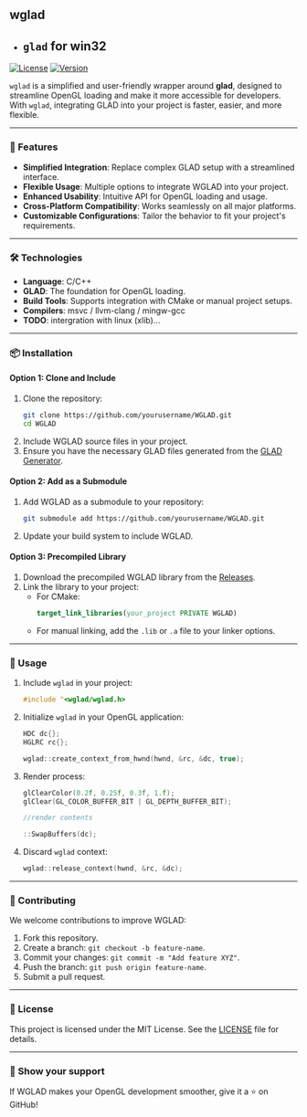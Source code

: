 ## wglad
 + ## `glad` for win32

[![License](https://img.shields.io/badge/license-MIT-blue.svg)](LICENSE)
[![Version](https://img.shields.io/badge/version-1.0.0-green.svg)]()

`wglad` is a simplified and user-friendly wrapper around **glad**, designed to streamline OpenGL loading and make it more accessible for developers. With `wglad`, integrating GLAD into your project is faster, easier, and more flexible.

---

### 🚀 Features

- **Simplified Integration**: Replace complex GLAD setup with a streamlined interface.
- **Flexible Usage**: Multiple options to integrate WGLAD into your project.
- **Enhanced Usability**: Intuitive API for OpenGL loading and usage.
- **Cross-Platform Compatibility**: Works seamlessly on all major platforms.
- **Customizable Configurations**: Tailor the behavior to fit your project's requirements.
---

### 🛠️ Technologies

- **Language**: C/C++
- **GLAD**: The foundation for OpenGL loading.
- **Build Tools**: Supports integration with CMake or manual project setups.
- **Compilers**: msvc / llvm-clang / mingw-gcc
- **TODO**: intergration with linux (xlib)...

---

### 📦 Installation

#### Option 1: Clone and Include
1. Clone the repository:
    ```bash
    git clone https://github.com/yourusername/WGLAD.git
    cd WGLAD
    ```
2. Include WGLAD source files in your project.
3. Ensure you have the necessary GLAD files generated from the [GLAD Generator](https://gen.glad.sh/).

#### Option 2: Add as a Submodule
1. Add WGLAD as a submodule to your repository:
    ```bash
    git submodule add https://github.com/yourusername/WGLAD.git
    ```
2. Update your build system to include WGLAD.

#### Option 3: Precompiled Library
1. Download the precompiled WGLAD library from the [Releases](https://github.com/yourusername/WGLAD/releases).
2. Link the library to your project:
    - For CMake:
      ```cmake
      target_link_libraries(your_project PRIVATE WGLAD)
      ```
    - For manual linking, add the `.lib` or `.a` file to your linker options.

---

### 📖 Usage

1. Include `wglad` in your project:
    ```cpp
    #include "<wglad/wglad.h>
    ```

2. Initialize `wglad` in your OpenGL application:
    ```cpp
    HDC dc{};
    HGLRC rc{};

    wglad::create_context_from_hwnd(hwnd, &rc, &dc, true);
    ```

3. Render process:
    ```cpp
    glClearColor(0.2f, 0.25f, 0.3f, 1.f);
    glClear(GL_COLOR_BUFFER_BIT | GL_DEPTH_BUFFER_BIT);

    //render contents

    ::SwapBuffers(dc);
    ```
4. Discard `wglad` context:
    ```cpp
    wglad::release_context(hwnd, &rc, &dc);
    ```
---

### 🤝 Contributing

We welcome contributions to improve WGLAD:

1. Fork this repository.
2. Create a branch: `git checkout -b feature-name`.
3. Commit your changes: `git commit -m "Add feature XYZ"`.
4. Push the branch: `git push origin feature-name`.
5. Submit a pull request.

---

### 📝 License

This project is licensed under the MIT License. See the [LICENSE](LICENSE) file for details.

---

### 🌟 Show your support

If WGLAD makes your OpenGL development smoother, give it a ⭐ on GitHub!
